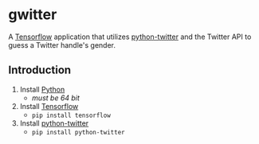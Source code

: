 # gwitter
A [Tensorflow](https://www.tensorflow.org/) application that utilizes [python-twitter](https://github.com/bear/python-twitter) and the Twitter API to guess a Twitter handle's gender.

## Introduction
1. Install [Python](https://www.python.org/downloads/) 
   * _must be 64 bit_
2. Install [Tensorflow](https://www.tensorflow.org/)
   * ```pip install tensorflow```
3. Install [python-twitter](https://github.com/bear/python-twitter)
   * ```pip install python-twitter```
